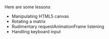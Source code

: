Here are some lessons

* Manipulating HTML5 canvas
* Rotating a matrix
* Rudimentary requestAnimationFrame listening
* Handling keyboard input
